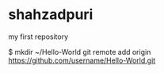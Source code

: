 shahzadpuri
===========

my first repository

$ mkdir ~/Hello-World
git remote add origin https://github.com/username/Hello-World.git
